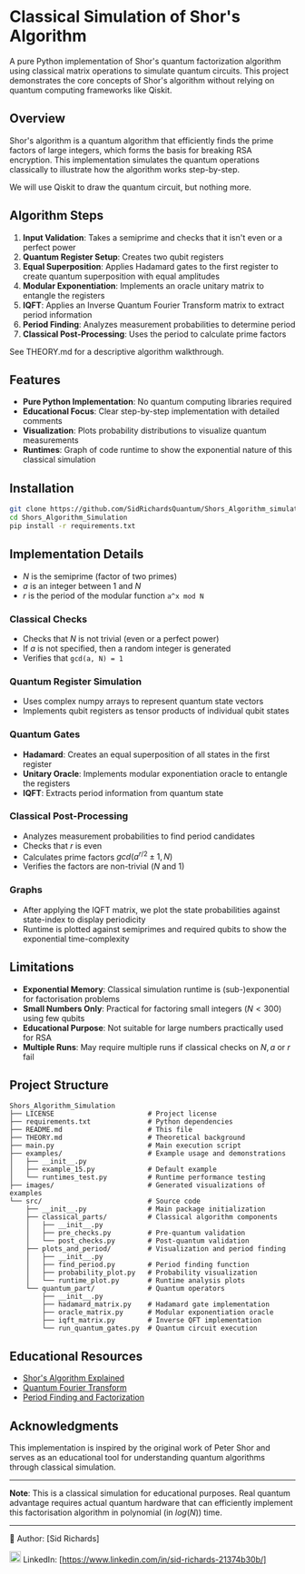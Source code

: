 # Classical Simulation of Shor's Algorithm

A pure Python implementation of Shor's quantum factorization algorithm using classical matrix operations to simulate quantum circuits.
This project demonstrates the core concepts of Shor's algorithm without relying on quantum computing frameworks like Qiskit.

## Overview

Shor's algorithm is a quantum algorithm that efficiently finds the prime factors of large integers, which forms the basis for breaking RSA encryption.
This implementation simulates the quantum operations classically to illustrate how the algorithm works step-by-step.

We will use Qiskit to draw the quantum circuit, but nothing more.

## Algorithm Steps

1. **Input Validation**: Takes a semiprime and checks that it isn't even or a perfect power
2. **Quantum Register Setup**: Creates two qubit registers
3. **Equal Superposition**: Applies Hadamard gates to the first register to create quantum superposition with equal amplitudes
4. **Modular Exponentiation**: Implements an oracle unitary matrix to entangle the registers
5. **IQFT**: Applies an Inverse Quantum Fourier Transform matrix to extract period information
6. **Period Finding**: Analyzes measurement probabilities to determine period
7. **Classical Post-Processing**: Uses the period to calculate prime factors

See THEORY.md for a descriptive algorithm walkthrough.

## Features

- **Pure Python Implementation**: No quantum computing libraries required
- **Educational Focus**: Clear step-by-step implementation with detailed comments
- **Visualization**: Plots probability distributions to visualize quantum measurements
- **Runtimes**: Graph of code runtime to show the exponential nature of this classical simulation

## Installation

```bash
git clone https://github.com/SidRichardsQuantum/Shors_Algorithm_simulation
cd Shors_Algorithm_Simulation
pip install -r requirements.txt
```

## Implementation Details

- $N$ is the semiprime (factor of two primes)
- $a$ is an integer between $1$ and $N$
- $r$ is the period of the modular function ```a^x mod N```

### Classical Checks
- Checks that $N$ is not trivial (even or a perfect power)
- If $a$ is not specified, then a random integer is generated
- Verifies that ```gcd(a, N) = 1```

### Quantum Register Simulation
- Uses complex numpy arrays to represent quantum state vectors
- Implements qubit registers as tensor products of individual qubit states

### Quantum Gates
- **Hadamard**: Creates an equal superposition of all states in the first register
- **Unitary Oracle**: Implements modular exponentiation oracle to entangle the registers
- **IQFT**: Extracts period information from quantum state

### Classical Post-Processing
- Analyzes measurement probabilities to find period candidates
- Checks that $r$ is even
- Calculates prime factors $gcd(a^{r/2} \pm 1, N)$
- Verifies the factors are non-trivial ($N$ and $1$)

### Graphs

- After applying the IQFT matrix, we plot the state probabilities against state-index to display periodicity
- Runtime is plotted against semiprimes and required qubits to show the exponential time-complexity

## Limitations

- **Exponential Memory**: Classical simulation runtime is (sub-)exponential for factorisation problems
- **Small Numbers Only**: Practical for factoring small integers ($N < 300$) using few qubits
- **Educational Purpose**: Not suitable for large numbers practically used for RSA
- **Multiple Runs**: May require multiple runs if classical checks on $N, a$ or $r$ fail

## Project Structure

```
Shors_Algorithm_Simulation
├── LICENSE                       # Project license
├── requirements.txt              # Python dependencies
├── README.md                     # This file
├── THEORY.md                     # Theoretical background
├── main.py                       # Main execution script
├── examples/                     # Example usage and demonstrations
│   ├── __init__.py
│   ├── example_15.py             # Default example
│   └── runtimes_test.py          # Runtime performance testing
├── images/                       # Generated visualizations of examples
└── src/                          # Source code
    ├── __init__.py               # Main package initialization
    ├── classical_parts/          # Classical algorithm components
    │   ├── __init__.py
    │   ├── pre_checks.py         # Pre-quantum validation
    │   └── post_checks.py        # Post-quantum validation
    ├── plots_and_period/         # Visualization and period finding
    │   ├── __init__.py
    │   ├── find_period.py        # Period finding function
    │   ├── probability_plot.py   # Probability visualization
    │   └── runtime_plot.py       # Runtime analysis plots
    └── quantum_part/             # Quantum operators
        ├── __init__.py
        ├── hadamard_matrix.py    # Hadamard gate implementation
        ├── oracle_matrix.py      # Modular exponentiation oracle
        ├── iqft_matrix.py        # Inverse QFT implementation
        └── run_quantum_gates.py  # Quantum circuit execution
```

## Educational Resources

- [Shor's Algorithm Explained](https://en.wikipedia.org/wiki/Shor%27s_algorithm)
- [Quantum Fourier Transform](https://qiskit.org/textbook/ch-algorithms/quantum-fourier-transform.html)
- [Period Finding and Factorization](https://docs.microsoft.com/en-us/quantum/concepts/algorithms)

## Acknowledgments

This implementation is inspired by the original work of Peter Shor and serves as an educational tool for understanding quantum algorithms through classical simulation.

---

**Note**: This is a classical simulation for educational purposes.
Real quantum advantage requires actual quantum hardware that can efficiently implement this factorisation algorithm in polynomial (in $log(N)$) time.

---

📘 Author: [Sid Richards]

<img src="https://cdn.jsdelivr.net/gh/devicons/devicon/icons/linkedin/linkedin-original.svg" width="20" /> LinkedIn: [https://www.linkedin.com/in/sid-richards-21374b30b/]
